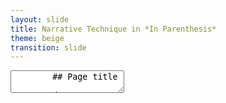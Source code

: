 ```yaml
---
layout: slide
title: Narrative Technique in *In Parenthesis*
theme: beige
transition: slide
---
```


<section data-markdown>
	<textarea data-template>
		## Page title

		A paragraph with some text.
	</textarea>
</section>
